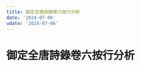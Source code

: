 ```yaml
---
title: 御定全唐詩錄卷六按行分析
date: '2024-07-06'
udate: '2024-07-06'
---
```

# 御定全唐詩錄卷六按行分析

<LinePage :list="lines" :chapternum="6" />

<script setup>
const chapter = '卷六';
import lines from '/data/qtsl/卷六/lines.json'
</script>
